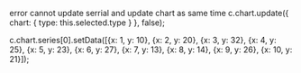 error cannot update serrial and update chart as same time
c.chart.update({
  chart: {
    type: this.selected.type
  }
}, false);

c.chart.series[0].setData([{x: 1, y: 10}, {x: 2, y: 20}, {x: 3, y: 32}, {x: 4, y: 25}, {x: 5, y: 23}, {x: 6, y: 27}, {x: 7, y: 13}, {x: 8, y: 14}, {x: 9, y: 26}, {x: 10, y: 21}]);
